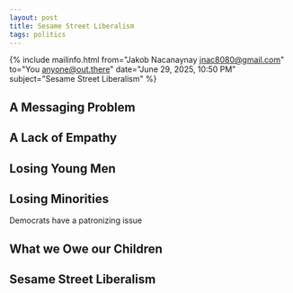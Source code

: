 ```yaml
---
layout: post
title: Sesame Street Liberalism
tags: politics
---
```


{% include mailinfo.html from="Jakob Nacanaynay <jnac8080@gmail.com>" to="You <anyone@out.there>" date="June 29, 2025, 10:50 PM" subject="Sesame Street Liberalism" %}

## A Messaging Problem

## A Lack of Empathy

## Losing Young Men

## Losing Minorities

Democrats have a patronizing issue

## What we Owe our Children

## Sesame Street Liberalism
